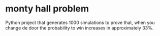 # monty hall problem
 
Python project that generates 1000 simulations to prove that,
when you change de door the probability to win increases in
approximately 33%.
